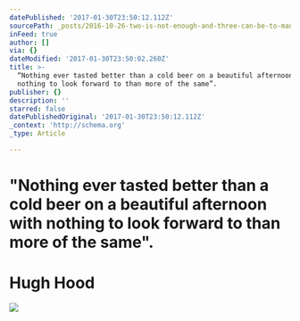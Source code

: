 ```yaml
---
datePublished: '2017-01-30T23:50:12.112Z'
sourcePath: _posts/2016-10-26-two-is-not-enough-and-three-can-be-to-many.md
inFeed: true
author: []
via: {}
dateModified: '2017-01-30T23:50:02.260Z'
title: >-
  “Nothing ever tasted better than a cold beer on a beautiful afternoon with
  nothing to look forward to than more of the same”. 
publisher: {}
description: ''
starred: false
datePublishedOriginal: '2017-01-30T23:50:12.112Z'
_context: 'http://schema.org'
_type: Article

---
```

# "Nothing ever tasted better than a cold beer on a beautiful afternoon with nothing to look forward to than more of the same". 

# Hugh Hood
![](https://the-grid-user-content.s3-us-west-2.amazonaws.com/82e0baed-b671-4f15-891d-d77ce6aeefc4.jpg)